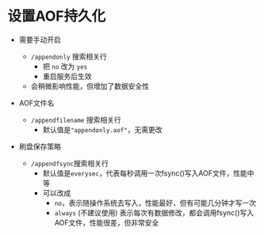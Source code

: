 # 设置AOF持久化 
    
- 需要手动开启
    - `/appendonly` 搜索相关行
        - 把 `no` 改为 `yes`
        - 重启服务后生效
    - 会稍微影响性能，但增加了数据安全性

- AOF文件名
    - `/appendfilename` 搜索相关行
        - 默认值是`"appendonly.aof"`，无需更改

- 刷盘保存策略
    - `/appendfsync`搜索相关行
        - 默认值是`everysec`，代表每秒调用一次fsync()写入AOF文件，性能中等
        - 可以改成
            - `no`，表示随操作系统去写入，性能最好，但有可能几分钟才写一次
            - `always` (不建议使用) 表示每次有数据修改，都会调用fsync()写入AOF文件，性能很差，但非常安全